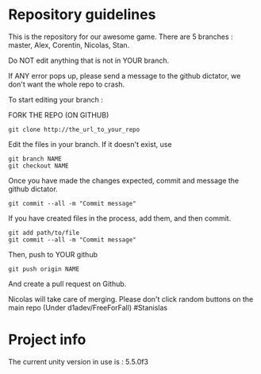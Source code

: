 # Repository guidelines
This is the repository for our awesome game.
There are 5 branches : master, Alex, Corentin, Nicolas, Stan.

Do NOT edit anything that is not in YOUR branch. 

If ANY error pops up, please send a message to the github dictator, we don't want the whole repo to crash.

To start editing your branch : 

FORK THE REPO (ON GITHUB)
```
git clone http://the_url_to_your_repo
```

Edit the files in your branch.
If it doesn't exist, use 
```
git branch NAME
git checkout NAME
```

Once you have made the changes expected, commit and message the github dictator. 
```
git commit --all -m "Commit message"
```
If you have created files in the process, add them, and then commit.
```
git add path/to/file
git commit --all -m "Commit message"
```

Then, push to YOUR github

```
git push origin NAME
```

And create a pull request on Github.

Nicolas will take care of merging.
Please don't click random buttons on the main repo (Under d1adev/FreeForFall) #Stanislas


# Project info
The current unity version in use is : 5.5.0f3
